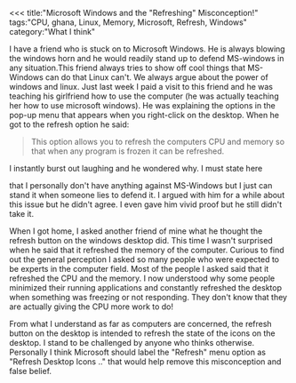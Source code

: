 <<<
title:"Microsoft Windows and the "Refreshing" Misconception!"
tags:"CPU, ghana, Linux, Memory, Microsoft, Refresh, Windows"
category:"What I think"
>>>
I have a friend who is stuck on to Microsoft Windows. He is always blowing the
windows horn and he would readily stand up to defend MS-windows in any
situation.This friend always tries to show off cool things that MS-Windows can
do that Linux can't. We always argue about the power of windows and linux. Just
last week I paid a visit to this friend and he was teaching his girlfriend how
to use the computer (he was actually teaching her how to use microsoft windows).
He was explaining the options in the pop-up menu that appears when you
right-click on the desktop. When he got to the refresh option he said:

>This option allows you to refresh the computers CPU and memory so
that when any program is frozen it can be refreshed.

<!--more-->I instantly burst out laughing and he wondered why. I must state here
that I personally don't have anything against MS-Windows but I just can stand it
when someone lies to defend it. I argued with him for a while about this issue
but he didn't agree. I even gave him vivid proof but he still didn't take it.

When I got home, I asked another friend of mine what he thought the refresh
button on the windows desktop did. This time I wasn't surprised when he said
that it refreshed the memory of the computer. Curious to find out the general
perception I asked so many people who were expected to be experts in the
computer field. Most of the people I asked said that it refreshed the CPU and
the memory. I now understood why some people minimized their running
applications and constantly refreshed the desktop when something was freezing or
not responding. They don't know that they are actually giving the CPU more work
to do!

From what I understand as far as computers are concerned, the refresh button on
the desktop is intended to refresh the state of the icons on the desktop. I
stand to be challenged by anyone who thinks otherwise. Personally I think
Microsoft should label the "Refresh" menu option as "Refresh Desktop Icons .."
that would help remove this misconception and false belief.

